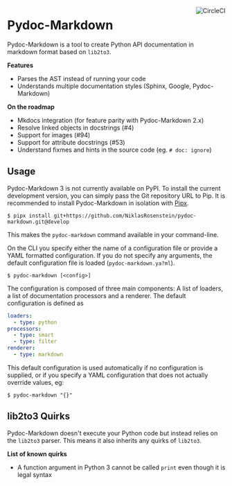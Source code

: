 <a href="https://circleci.com/gh/NiklasRosenstein/pydoc-markdown/tree/develop"><img align="right" src="https://circleci.com/gh/NiklasRosenstein/pydoc-markdown/tree/develop.svg?style=svg" alt="CircleCI"></a>
# Pydoc-Markdown

Pydoc-Markdown is a tool to create Python API documentation in markdown format
based on `lib2to3`.

__Features__

* Parses the AST instead of running your code
* Understands multiple documentation styles (Sphinx, Google, Pydoc-Markdown)

__On the roadmap__

* Mkdocs integration (for feature parity with Pydoc-Markdown 2.x)
* Resolve linked objects in docstrings (#4)
* Support for images (#94)
* Support for attribute docstrings (#53)
* Understand fixmes and hints in the source code (eg. `# doc: ignore`)

## Usage

  [Pipx]: https://pypi.org/project/pipx/

Pydoc-Markdown 3 is not currently available on PyPI. To install the current
development version, you can simply pass the Git repository URL to Pip. It is
recommended to install Pydoc-Markdown in isolation with [Pipx].

    $ pipx install git+https://github.com/NiklasRosenstein/pydoc-markdown.git@develop

This makes the `pydoc-markdown` command available in your command-line.

On the CLI you specify either the name of a configuration file or provide a
YAML formatted configuration. If you do not specify any arguments, the default
configuration file is loaded (`pydoc-markdown.ya?ml`).

    $ pydoc-markdown [<config>]

The configuration is composed of three main components: A list of loaders,
a list of documentation processors and a renderer. The default configuration
is defined as

```yaml
loaders:
  - type: python
processors:
  - type: smart
  - type: filter
renderer:
  - type: markdown
```

This default configuration is used automatically if no configuration is
supplied, or if you specify a YAML configuration that does not actually
override values, eg:

    $ pydoc-markdown "{}"

## lib2to3 Quirks

Pydoc-Markdown doesn't execute your Python code but instead relies on the
`lib2to3` parser. This means it also inherits any quirks of `lib2to3`.

__List of known quirks__

* A function argument in Python 3 cannot be called `print` even though
  it is legal syntax
